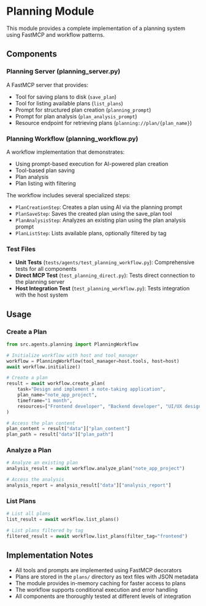 # Planning Module

This module provides a complete implementation of a planning system using FastMCP and workflow patterns.

## Components

### Planning Server (planning_server.py)

A FastMCP server that provides:
- Tool for saving plans to disk (`save_plan`)
- Tool for listing available plans (`list_plans`)
- Prompt for structured plan creation (`planning_prompt`)
- Prompt for plan analysis (`plan_analysis_prompt`)
- Resource endpoint for retrieving plans (`planning://plan/{plan_name}`)

### Planning Workflow (planning_workflow.py)

A workflow implementation that demonstrates:
- Using prompt-based execution for AI-powered plan creation
- Tool-based plan saving
- Plan analysis
- Plan listing with filtering

The workflow includes several specialized steps:
- `PlanCreationStep`: Creates a plan using AI via the planning prompt
- `PlanSaveStep`: Saves the created plan using the save_plan tool
- `PlanAnalysisStep`: Analyzes an existing plan using the plan analysis prompt
- `PlanListStep`: Lists available plans, optionally filtered by tag

### Test Files

- **Unit Tests** (`tests/agents/test_planning_workflow.py`): Comprehensive tests for all components
- **Direct MCP Test** (`test_planning_direct.py`): Tests direct connection to the planning server
- **Host Integration Test** (`test_planning_workflow.py`): Tests integration with the host system

## Usage

### Create a Plan

```python
from src.agents.planning import PlanningWorkflow

# Initialize workflow with host and tool_manager
workflow = PlanningWorkflow(tool_manager=host.tools, host=host)
await workflow.initialize()

# Create a plan
result = await workflow.create_plan(
    task="Design and implement a note-taking application",
    plan_name="note_app_project",
    timeframe="1 month",
    resources=["Frontend developer", "Backend developer", "UI/UX designer"]
)

# Access the plan content
plan_content = result["data"]["plan_content"]
plan_path = result["data"]["plan_path"]
```

### Analyze a Plan

```python
# Analyze an existing plan
analysis_result = await workflow.analyze_plan("note_app_project")

# Access the analysis
analysis_report = analysis_result["data"]["analysis_report"]
```

### List Plans

```python
# List all plans
list_result = await workflow.list_plans()

# List plans filtered by tag
filtered_result = await workflow.list_plans(filter_tag="frontend")
```

## Implementation Notes

- All tools and prompts are implemented using FastMCP decorators
- Plans are stored in the `plans/` directory as text files with JSON metadata
- The module provides in-memory caching for faster access to plans
- The workflow supports conditional execution and error handling
- All components are thoroughly tested at different levels of integration